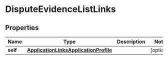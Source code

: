 

# DisputeEvidenceListLinks


## Properties

| Name | Type | Description | Notes |
|------------ | ------------- | ------------- | -------------|
|**self** | [**ApplicationLinksApplicationProfile**](ApplicationLinksApplicationProfile.md) |  |  [optional] |



